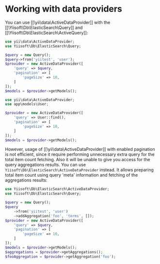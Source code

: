 Working with data providers
===========================

You can use [[\yii\data\ActiveDataProvider]] with the [[\Yiisoft\Db\ElasticSearch\Query]] and [[\Yiisoft\Db\ElasticSearch\ActiveQuery]]:

```php
use yii\data\ActiveDataProvider;
use Yiisoft\Db\ElasticSearch\Query;

$query = new Query();
$query->from('yiitest', 'user');
$provider = new ActiveDataProvider([
    'query' => $query,
    'pagination' => [
        'pageSize' => 10,
    ]
]);
$models = $provider->getModels();
```

```php
use yii\data\ActiveDataProvider;
use app\models\User;

$provider = new ActiveDataProvider([
    'query' => User::find(),
    'pagination' => [
        'pageSize' => 10,
    ]
]);
$models = $provider->getModels();
```

However, usage of [[\yii\data\ActiveDataProvider]] with enabled pagination is not efficient, since it require
performing unnecessary extra query for the total item count fetching. Also it will be unable to give you access
for the query aggregations results. You can use `Yiisoft\Db\ElasticSearch\ActiveDataProvider` instead. It allows preparing
total item count using query 'meta' information and fetching of the aggregations results:

```php
use Yiisoft\Db\ElasticSearch\ActiveDataProvider;
use Yiisoft\Db\ElasticSearch\Query;

$query = new Query();
$query
    ->from('yiitest', 'user')
    ->addAggregation('foo', 'terms', []);
$provider = new ActiveDataProvider([
    'query' => $query,
    'pagination' => [
        'pageSize' => 10,
    ]
]);
$models = $provider->getModels();
$aggregations = $provider->getAggregations();
$fooAggregation = $provider->getAggregation('foo');
```
